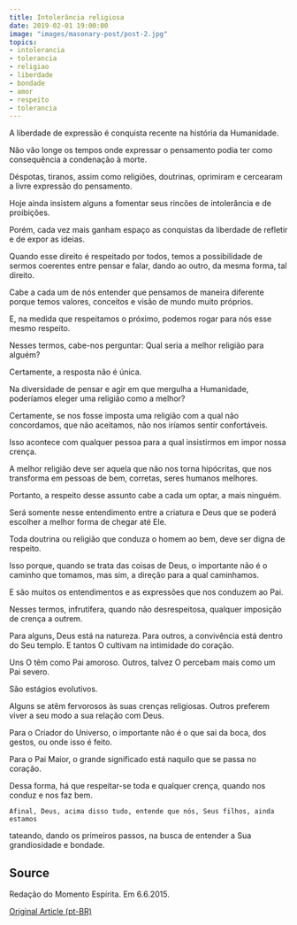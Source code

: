 ```yaml
---
title: Intolerância religiosa
date: 2019-02-01 19:00:00
image: "images/masonary-post/post-2.jpg"
topics: 
- intolerancia
- tolerancia
- religiao
- liberdade
- bondade
- amor
- respeito
- tolerancia
---
```


A liberdade de expressão é conquista recente na história da Humanidade.

Não vão longe os tempos onde expressar o pensamento podia ter como consequência
a condenação à morte.

Déspotas, tiranos, assim como religiões, doutrinas, oprimiram e cercearam a
livre expressão do pensamento.

Hoje ainda insistem alguns a fomentar seus rincões de intolerância e de
proibições.

Porém, cada vez mais ganham espaço as conquistas da liberdade de refletir e de
expor as ideias.

Quando esse direito é respeitado por todos, temos a possibilidade de sermos
coerentes entre pensar e falar, dando ao outro, da mesma forma, tal direito.

Cabe a cada um de nós entender que pensamos de maneira diferente porque temos
valores, conceitos e visão de mundo muito próprios.

E, na medida que respeitamos o próximo, podemos rogar para nós esse mesmo
respeito.

Nesses termos, cabe-nos perguntar: Qual seria a melhor religião para alguém?

Certamente, a resposta não é única.

Na diversidade de pensar e agir em que mergulha a Humanidade, poderíamos eleger
uma religião como a melhor?

Certamente, se nos fosse imposta uma religião com a qual não concordamos, que
não aceitamos, não nos iríamos sentir confortáveis.

Isso acontece com qualquer pessoa para a qual insistirmos em impor nossa
crença.

A melhor religião deve ser aquela que não nos torna hipócritas, que nos
transforma em pessoas de bem, corretas, seres humanos melhores.

Portanto, a respeito desse assunto cabe a cada um optar, a mais ninguém.

Será somente nesse entendimento entre a criatura e Deus que se poderá escolher
a melhor forma de chegar até Ele.

Toda doutrina ou religião que conduza o homem ao bem, deve ser digna de
respeito.

Isso porque, quando se trata das coisas de Deus, o importante não é o caminho
que tomamos, mas sim, a direção para a qual caminhamos.

E são muitos os entendimentos e as expressões que nos conduzem ao Pai.

Nesses termos, infrutífera, quando não desrespeitosa, qualquer imposição de
crença a outrem.

Para alguns, Deus está na natureza. Para outros, a convivência está dentro do
Seu templo. E tantos O cultivam na intimidade do coração.

Uns O têm como Pai amoroso. Outros, talvez O percebam mais como um Pai severo.

São estágios evolutivos.

Alguns se atêm fervorosos às suas crenças religiosas. Outros preferem viver a
seu modo a sua relação com Deus.

Para o Criador do Universo, o importante não é o que sai da boca, dos gestos,
ou onde isso é feito.

Para o Pai Maior, o grande significado está naquilo que se passa no coração.

Dessa forma, há que respeitar-se toda e qualquer crença, quando nos conduz e
nos faz bem.

    Afinal, Deus, acima disso tudo, entende que nós, Seus filhos, ainda estamos
tateando, dando os primeiros passos, na busca de entender a Sua grandiosidade e
                                                                       bondade.

## Source
Redação do Momento Espírita.
Em 6.6.2015.


[Original Article (pt-BR)](http://www.momento.com.br/pt/ler_texto.php?id=4484)
